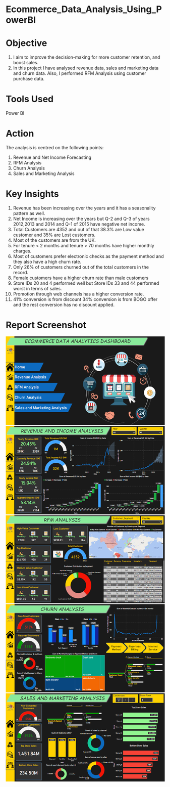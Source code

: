 # Ecommerce_Data_Analysis_Using_PowerBI
# Objective
1) I aim to improve the decision-making for more customer retention, and boost sales.
2) In this project I have analysed revenue data, sales and marketing data and churn data. Also, I performed RFM Analysis using customer purchase data.

# Tools Used
Power BI

# Action
The analysis is centred on the following points:
1) Revenue and Net Income Forecasting
2) RFM Analysis
3) Churn Analysis
4) Sales and Marketing Analysis

# Key Insights
1) Revenue has been increasing over the years and it has a seasonality pattern as well.
2) Net Income is increasing over the years but Q-2 and Q-3 of years 2012,2013 and 2014 and Q-1 of 2015 have negative net income. 
3) Total Customers are 4352 and out of that 38.3% are Low value customer and 35% are Lost customers.
4) Most of the customers are from the UK.
5) For tenure < 2 months and tenure > 70 months have higher monthly charges.
6) Most of customers prefer electronic checks as the payment method and they also have a high churn rate.
7) Only 26% of customers churned out of the total customers in the record.
8) Female customers have a higher churn rate than male customers
9) Store IDs 20 and 4 performed well but Store IDs 33 and 44 performed worst in terms of sales.
10) Promotion through web channels has a higher conversion rate.
11) 41% conversion is from discount 34% conversion is from BOGO offer and the rest conversion has no discount applied.

# Report Screenshot
![Image Alt text](/Report_Screenshot/home_page.png)
![Image Alt text](/Report_Screenshot/revenue_page.png)
![Image Alt text](/Report_Screenshot/rfm_page.png)
![Image Alt text](/Report_Screenshot/churn_page.png)
![Image Alt text](/Report_Screenshot/sales_marketing_page.png)

